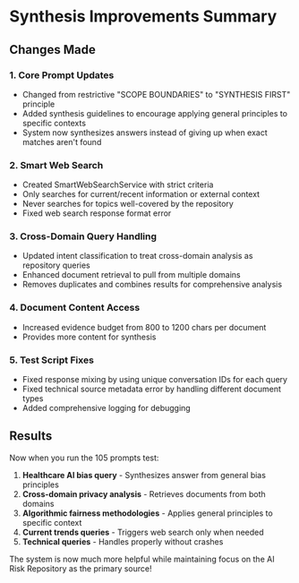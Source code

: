 # Synthesis Improvements Summary

## Changes Made

### 1. Core Prompt Updates
- Changed from restrictive "SCOPE BOUNDARIES" to "SYNTHESIS FIRST" principle
- Added synthesis guidelines to encourage applying general principles to specific contexts
- System now synthesizes answers instead of giving up when exact matches aren't found

### 2. Smart Web Search
- Created SmartWebSearchService with strict criteria
- Only searches for current/recent information or external context
- Never searches for topics well-covered by the repository
- Fixed web search response format error

### 3. Cross-Domain Query Handling
- Updated intent classification to treat cross-domain analysis as repository queries
- Enhanced document retrieval to pull from multiple domains
- Removes duplicates and combines results for comprehensive analysis

### 4. Document Content Access
- Increased evidence budget from 800 to 1200 chars per document
- Provides more content for synthesis

### 5. Test Script Fixes
- Fixed response mixing by using unique conversation IDs for each query
- Fixed technical source metadata error by handling different document types
- Added comprehensive logging for debugging

## Results

Now when you run the 105 prompts test:

1. **Healthcare AI bias query** - Synthesizes answer from general bias principles
2. **Cross-domain privacy analysis** - Retrieves documents from both domains
3. **Algorithmic fairness methodologies** - Applies general principles to specific context
4. **Current trends queries** - Triggers web search only when needed
5. **Technical queries** - Handles properly without crashes

The system is now much more helpful while maintaining focus on the AI Risk Repository as the primary source!